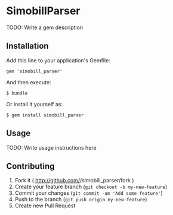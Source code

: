 # SimobillParser

TODO: Write a gem description

## Installation

Add this line to your application's Gemfile:

    gem 'simobill_parser'

And then execute:

    $ bundle

Or install it yourself as:

    $ gem install simobill_parser

## Usage

TODO: Write usage instructions here

## Contributing

1. Fork it ( http://github.com/<my-github-username>/simobill_parser/fork )
2. Create your feature branch (`git checkout -b my-new-feature`)
3. Commit your changes (`git commit -am 'Add some feature'`)
4. Push to the branch (`git push origin my-new-feature`)
5. Create new Pull Request
